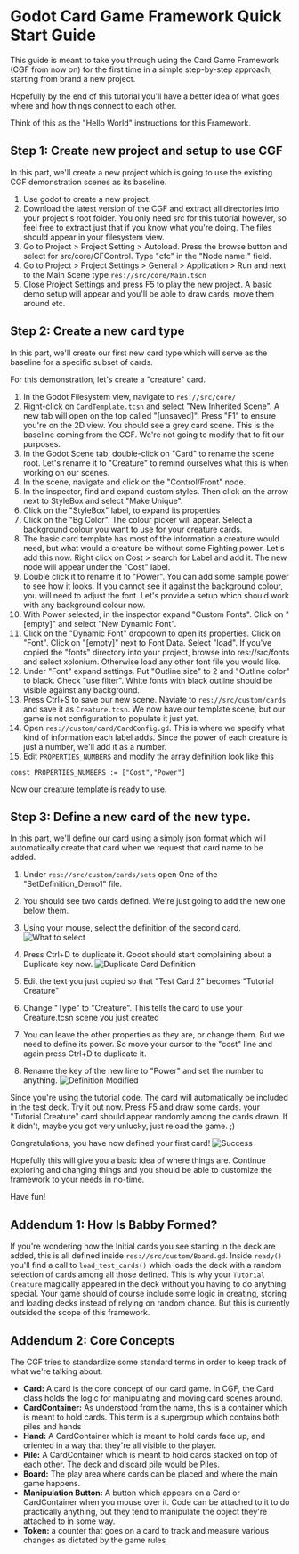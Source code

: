 # Godot Card Game Framework Quick Start Guide

This guide is meant to take you through using the Card Game Framework (CGF from now on) for the first time in a simple step-by-step approach, starting from brand a new project.

Hopefully by the end of this tutorial you'll have a better idea of what goes where and how things connect to each other. 

Think of this as the "Hello World" instructions for this Framework.


## Step 1: Create new project and setup to use CGF

In this part, we'll create a new project which is going to use the existing CGF demonstration scenes as its baseline.

1. Use godot to create a new project. 
2. Download the latest version of the CGF and extract all directories into your project's root folder. You only need src for this tutorial however, so feel free to extract just that if you know what you're doing. The files should appear in your filesystem view.
3. Go to Project > Project Setting > Autoload. Press the browse button and select for src/core/CFControl. Type "cfc" in the "Node name:" field.
4. Go to Project > Project Settings > General > Application > Run and next to the Main Scene type `res://src/core/Main.tscn`
5. Close Project Settings and press F5 to play the new project. A basic demo setup will appear and you'll be able to draw cards, move them around etc.

## Step 2: Create a new card type

In this part, we'll create our first new card type which will serve as the baseline for a specific subset of cards.

For this demonstration, let's create a "creature" card.

1. In the Godot Filesystem view, navigate to `res://src/core/`
2. Right-click on `CardTemplate.tcsn` and select "New Inherited Scene". A new tab will open on the top called "[unsaved]". Press "F1" to ensure you're on the 2D view. You should see a grey card scene. This is the baseline coming from the CGF. We're not going to modify that to fit our purposes.
3. In the Godot Scene tab, double-click on "Card" to rename the scene root. Let's rename it to "Creature" to remind ourselves what this is when working on our scenes.
4. In the scene, navigate and click on the "Control/Front" node. 
5. In the inspector, find and expand custom styles. Then click on the arrow next to StyleBox and select "Make Unique".
6. Click on the "StyleBox" label, to expand its properties
7. Click on the "Bg Color". The colour picker will appear. Select a background colour you want to use for your creature cards.
8. The basic card template has most of the information a creature would need, but what would a creature be without some Fighting power. Let's add this now. 
	Right click on Cost > search for Label and add it. The new node will appear under the "Cost" label.
9. Double click it to rename it to "Power". You can add some sample power to see how it looks. If you cannot see it against the background colour, you will need to adjust the font. Let's provide a setup which should work with any background colour now.
10. With Power selected, in the inspector expand "Custom Fonts". Click on "[empty]" and select "New Dynamic Font". 
11. Click on the "Dynamic Font" dropdown to open its properties. Click on "Font". Click on "[empty]" next to Font Data. Select "load". If you've copied the "fonts" directory into your project, browse into res://src/fonts and select xolonium. Otherwise load any other font file you would like.
12. Under "Font" expand settings. Put "Outline size" to 2 and "Outline color" to black. Check "use filter". White fonts with black outline should be visible against any background.
13. Press Ctrl+S to save our new scene. Naviate to `res://src/custom/cards` and save it as `Creature.tcsn`. We now have our template scene, but our game is not configuration to populate it just yet.
14. Open `res://custom/card/CardConfig.gd`. This is where we specify what kind of information each label adds. Since the power of each creature is just a number, we'll add it as a number.
15. Edit `PROPERTIES_NUMBERS` and modify the array definition look like this 
	
   ```const PROPERTIES_NUMBERS := ["Cost","Power"]```
	
Now our creature template is ready to use.

## Step 3: Define a new card of the new type.

In this part, we'll define our card using a simply json format which will automatically create that card when we request that card name to be added.

1. Under `res://src/custom/cards/sets` open One of the "SetDefinition_Demo1" file. 
2. You should see two cards defined. We're just going to add the new one below them.
3. Using your mouse, select the definition of the second card. 
	![What to select](3.3-select_card_definition.png)
4. Press Ctrl+D to duplicate it. Godot should start complaining about a Duplicate key now.
	![Duplicate Card Definition](3.4-card_definition_duplicated.png)

5. Edit the text you just copied so that "Test Card 2" becomes "Tutorial Creature"
6. Change "Type" to "Creature". This tells the card to use your Creature.tcsn scene you just created
7. You can leave the other properties as they are, or change them. But we need to define its power. So move your cursor to the "cost" line and again press Ctrl+D to duplicate it.
8. Rename the key of the new line to "Power" and set the number to anything.
	![Definition Modified](3.8-new_card_definition_modified.png)

Since you're using the tutorial code. The card will automatically be included in the test deck. Try it out now. Press F5 and draw some cards. your "Tutorial Creature" card should appear randomly among the cards drawn. If it didn't, maybe you got very unlucky, just reload the game. ;)

Congratulations, you have now defined your first card! 
	![Success](3.end-creature-in-game.png)

Hopefully this will give you a basic idea of where things are. Continue exploring and changing things and you should be able to customize the framework to your needs in no-time. 

Have fun!

## Addendum 1: How Is Babby Formed?

If you're wondering how the Initial cards you see starting in the deck are added, this is all defined inside `res://src/custom/Board.gd`. Inside `ready()` you'll find a call to `load_test_cards()` which loads the deck with a random selection of cards among all those defined. This is why your `Tutorial Creature` magically appeared in the deck without you having to do anything special. Your game should of course include some logic in creating, storing and loading decks instead of relying on random chance. But this is currently outsided the scope of this framework.

## Addendum 2: Core Concepts

The CGF tries to standardize some standard terms in order to keep track of what we're talking about. 

* **Card:** A card is the core concept of our card game. In CGF, the Card class holds the logic for manipulating and moving card scenes around.
* **CardContainer:** As understood from the name, this is a container which is meant to hold cards. This term is a supergroup which contains both piles and hands
* **Hand:** A CardContainer which is meant to hold cards face up, and oriented in a way that they're all visible to the player.
* **Pile:** A CardContainer which is meant to hold cards stacked on top of each other. The deck and discard pile would be Piles.
* **Board:** The play area where cards can be placed and where the main game happens.
* **Manipulation Button:** A button which appears on a Card or CardContainer when you mouse over it. Code can be attached to it to do practically anything, but they tend to manipulate the object they're attached to in some way.
* **Token:** a counter that goes on a card to track and measure various changes as dictated by the game rules